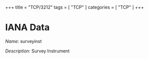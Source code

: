 +++
title = "TCP/3212"
tags = [ "TCP" ]
categories = [ "TCP" ]
+++

# IANA Data

_Name:_ surveyinst

_Description:_ Survey Instrument

